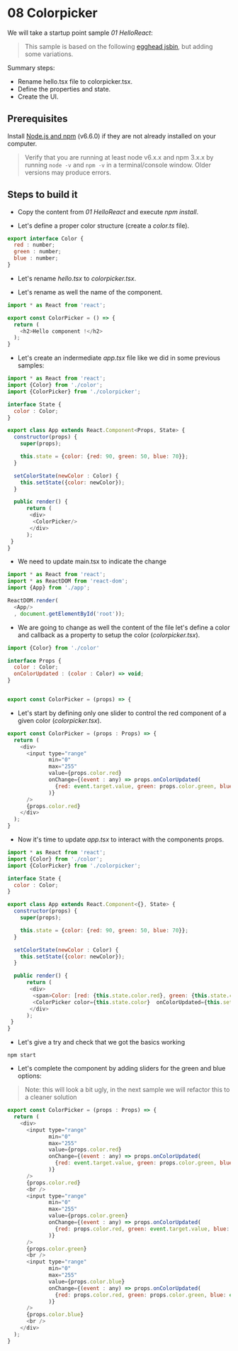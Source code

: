# 08 Colorpicker



We will take a startup point sample _01 HelloReact_:

>This sample is based on the following [egghead jsbin](https://jsbin.com/qiwoxax/4/edit?html,js,output), but adding some variations.

Summary steps:

- Rename hello.tsx file to colorpicker.tsx.
- Define the properties and state.
- Create the UI.


## Prerequisites

Install [Node.js and npm](https://nodejs.org/en/) (v6.6.0) if they are not already installed on your computer.

> Verify that you are running at least node v6.x.x and npm 3.x.x by running `node -v` and `npm -v` in a terminal/console window. Older versions may produce errors.

## Steps to build it

- Copy the content from _01 HelloReact_ and execute _npm install_.

- Let's define a proper color structure (create a _color.ts_ file).

```javascript
export interface Color {
  red : number;
  green : number;
  blue : number;
}
```

- Let's rename _hello.tsx_ to _colorpicker.tsx_.

- Let's rename as well the name of the component.

```javascript
import * as React from 'react';

export const ColorPicker = () => {
  return (
    <h2>Hello component !</h2>
  );
}
```

- Let's create an indermediate _app.tsx_ file like we did in some previous samples:

```javascript
import * as React from 'react';
import {Color} from './color';
import {ColorPicker} from './colorpicker';

interface State {
  color : Color;
}

export class App extends React.Component<Props, State> {
  constructor(props) {
    super(props);

    this.state = {color: {red: 90, green: 50, blue: 70}};
  }

  setColorState(newColor : Color) {
    this.setState({color: newColor});
  }

  public render() {
      return (
       <div>
        <ColorPicker/>        
       </div>
      );
 }
}
```

- We need to update main.tsx to indicate the change

```javascript
import * as React from 'react';
import * as ReactDOM from 'react-dom';
import {App} from './app';

ReactDOM.render(
  <App/>
  , document.getElementById('root'));
```



- We are going to change as well the content of the file let's define a color and callback
as a property to setup the color (_colorpicker.tsx_).

```javascript
import {Color} from './color'

interface Props {
  color : Color;
  onColorUpdated : (color : Color) => void;
}


export const ColorPicker = (props) => {
```

- Let's start by defining only one slider to control the red component of a given color (_colorpicker.tsx_).

```javascript
export const ColorPicker = (props : Props) => {
  return (
    <div>
      <input type="range"
             min="0"
             max="255"
             value={props.color.red}
             onChange={(event : any) => props.onColorUpdated(
               {red: event.target.value, green: props.color.green, blue: props.color.blue}
             )}
      />
      {props.color.red}
    </div>
  );
}
```

- Now it's time to update _app.tsx_ to interact with the components props.

```javascript
import * as React from 'react';
import {Color} from './color';
import {ColorPicker} from './colorpicker';

interface State {
  color : Color;
}

export class App extends React.Component<{}, State> {
  constructor(props) {
    super(props);

    this.state = {color: {red: 90, green: 50, blue: 70}};
  }

  setColorState(newColor : Color) {
    this.setState({color: newColor});
  }

  public render() {
      return (
       <div>
        <span>Color: [red: {this.state.color.red}, green: {this.state.color.green}, blue: {this.state.color.blue}]</span>
        <ColorPicker color={this.state.color}  onColorUpdated={this.setColorState.bind(this)}/>
       </div>
      );
 }
}

```

- Let's give a try and check that we got the basics working

```
npm start
```

- Let's complete the component by adding sliders for the green and blue options:

> Note: this will look a bit ugly, in the next sample we will refactor this to a cleaner solution

```javascript
export const ColorPicker = (props : Props) => {
  return (
    <div>
      <input type="range"
             min="0"
             max="255"
             value={props.color.red}
             onChange={(event : any) => props.onColorUpdated(
               {red: event.target.value, green: props.color.green, blue: props.color.blue}
             )}
      />
      {props.color.red}
      <br />
      <input type="range"
             min="0"
             max="255"
             value={props.color.green}
             onChange={(event : any) => props.onColorUpdated(
               {red: props.color.red, green: event.target.value, blue: props.color.blue}
             )}
      />
      {props.color.green}
      <br />
      <input type="range"
             min="0"
             max="255"
             value={props.color.blue}
             onChange={(event : any) => props.onColorUpdated(
               {red: props.color.red, green: props.color.green, blue: event.target.value}
             )}
      />
      {props.color.blue}
      <br />
    </div>
  );
}
```
